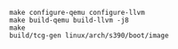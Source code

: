     make configure-qemu configure-llvm
    make build-qemu build-llvm -j8
    make
    build/tcg-gen linux/arch/s390/boot/image
